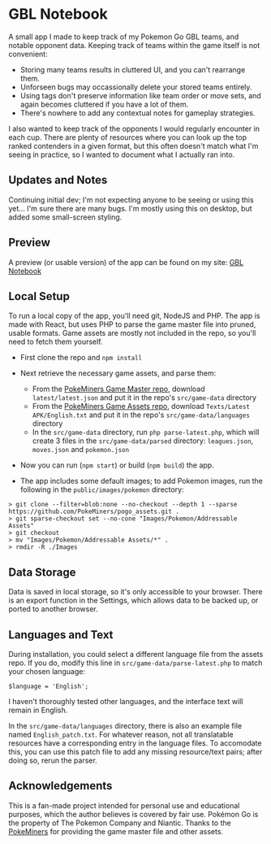 # GBL Notebook

A small app I made to keep track of my Pokemon Go GBL teams, and notable opponent data.  Keeping track of teams within the game itself is not convenient:

* Storing many teams results in cluttered UI, and you can't rearrange them.
* Unforseen bugs may occassionally delete your stored teams entirely.
* Using tags don't preserve information like team order or move sets, and again becomes cluttered if you have a lot of them.
* There's nowhere to add any contextual notes for gameplay strategies.

I also wanted to keep track of the opponents I would regularly encounter in each cup.  There are plenty of resources where you can look up the top ranked contenders in a given format, but this often doesn't match what I'm seeing in practice, so I wanted to document what I actually ran into.

## Updates and Notes

Continuing initial dev; I'm not expecting anyone to be seeing or using this yet... I'm sure there are many bugs.  I'm mostly using this on desktop, but added some small-screen styling.

## Preview

A preview (or usable version) of the app can be found on my site: [GBL Notebook](https://gbl.spacecatsamba.com)

## Local Setup

To run a local copy of the app, you'll need git, NodeJS and PHP.  The app is made with React, but uses PHP to parse the game master file into pruned, usable formats.  Game assets are mostly not included in the repo, so you'll need to fetch them yourself.

* First clone the repo and `npm install`
* Next retrieve the necessary game assets, and parse them:
	* From the [PokeMiners Game Master repo](https://github.com/PokeMiners/game_masters), download `latest/latest.json` and put it in the repo's `src/game-data` directory
	* From the [PokeMiners Game Assets repo](https://github.com/PokeMiners/pogo_assets), download `Texts/Latest APK/English.txt` and put it in the repo's `src/game-data/languages` directory
	* In the `src/game-data` directory, run `php parse-latest.php`, which will create 3 files in the `src/game-data/parsed` directory: `leagues.json`, `moves.json` and `pokemon.json` 

* Now you can run (`npm start`) or build (`npm build`) the app.

* The app includes some default images; to add Pokemon images, run the following in the `public/images/pokemon` directory:

```
> git clone --filter=blob:none --no-checkout --depth 1 --sparse https://github.com/PokeMiners/pogo_assets.git .
> git sparse-checkout set --no-cone "Images/Pokemon/Addressable Assets"
> git checkout
> mv "Images/Pokemon/Addressable Assets/*" .
> rmdir -R ./Images
```

## Data Storage

Data is saved in local storage, so it's only accessible to your browser.  There is an export function in the Settings, which allows data to be backed up, or ported to another browser.

## Languages and Text
During installation, you could select a different language file from the assets repo.  If you do, modify this line in `src/game-data/parse-latest.php` to match your chosen language:

```
$language = 'English';
```

I haven't thoroughly tested other languages, and the interface text will remain in English.

In the `src/game-data/languages` directory, there is also an example file named `English_patch.txt`.  For whatever reason, not all translatable resources have a corresponding entry in the language files.  To accomodate this, you can use this patch file to add any missing resource/text pairs; after doing so, rerun the parser.

## Acknowledgements

This is a fan-made project intended for personal use and educational purposes, which the author believes is covered by fair use.  Pokémon Go is the property of The Pokemon Company and Niantic.  Thanks to the [PokeMiners](https://github.com/PokeMiners) for providing the game master file and other assets.